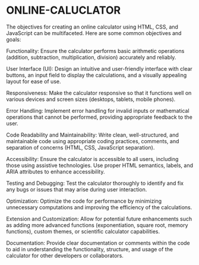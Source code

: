 # ONLINE-CALUCLATOR
The objectives for creating an online calculator using HTML, CSS, and JavaScript can be multifaceted. Here are some common objectives and goals:

Functionality: Ensure the calculator performs basic arithmetic operations (addition, subtraction, multiplication, division) accurately and reliably.

User Interface (UI): Design an intuitive and user-friendly interface with clear buttons, an input field to display the calculations, and a visually appealing layout for ease of use.

Responsiveness: Make the calculator responsive so that it functions well on various devices and screen sizes (desktops, tablets, mobile phones).

Error Handling: Implement error handling for invalid inputs or mathematical operations that cannot be performed, providing appropriate feedback to the user.

Code Readability and Maintainability: Write clean, well-structured, and maintainable code using appropriate coding practices, comments, and separation of concerns (HTML, CSS, JavaScript separation).

Accessibility: Ensure the calculator is accessible to all users, including those using assistive technologies. Use proper HTML semantics, labels, and ARIA attributes to enhance accessibility.

Testing and Debugging: Test the calculator thoroughly to identify and fix any bugs or issues that may arise during user interaction.

Optimization: Optimize the code for performance by minimizing unnecessary computations and improving the efficiency of the calculations.

Extension and Customization: Allow for potential future enhancements such as adding more advanced functions (exponentiation, square root, memory functions), custom themes, or scientific calculator capabilities.

Documentation: Provide clear documentation or comments within the code to aid in understanding the functionality, structure, and usage of the calculator for other developers or collaborators.
